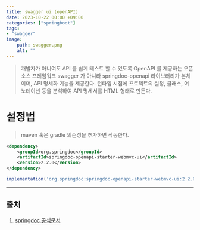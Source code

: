```yaml
---
title: swagger ui (openAPI)
date: 2023-10-22 00:00 +09:00
categories: ["springboot"]
tags: 
- "swagger"
image:
    path: swagger.png
    alt: ""
---
```


> 개발자가 아니여도 API 를 쉽게 테스트 할 수 있도록 OpenAPI 를 제공하는 오픈소스 프레임워크
> swagger 가 아니라 springdoc-openapi 라이브러리가 본체이며, API 명세화 기능을 제공한다.
> 런타임 시점에 프로젝트의 설정, 클래스, 어노테이션 등을 분석하여 API 명세서를 HTML 형태로 만든다.

# 설정법
> maven 혹은 gradle 의존성을 추가하면 작동한다.

```xml
<dependency>
    <groupId>org.springdoc</groupId>
    <artifactId>springdoc-openapi-starter-webmvc-ui</artifactId>
    <version>2.2.0</version>
</dependency>
```

```groovy
implementation('org.springdoc:springdoc-openapi-starter-webmvc-ui:2.2.0')
```



---

## 출처
1. [springdoc 공식문서](https://springdoc.org/)
